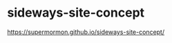 # sideways-site-concept

<a href="https://supermormon.github.io/sideways-site-concept/index.html">https://supermormon.github.io/sideways-site-concept/</a>
